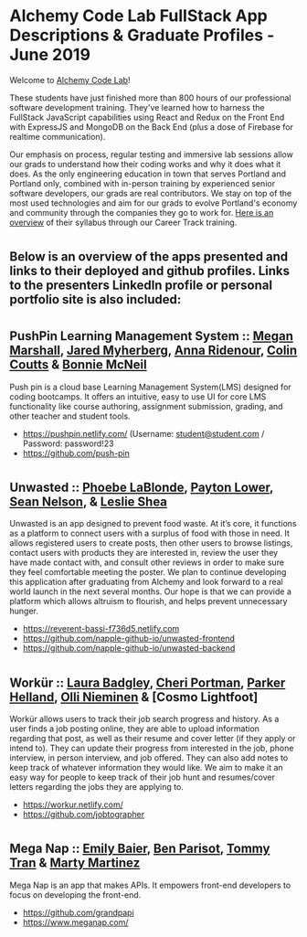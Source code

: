 # Alchemy Code Lab FullStack App Descriptions & Graduate Profiles - June 2019

Welcome to [Alchemy Code Lab](https://www.alchemycodelab.com)! 

These students have just finished more than 800 hours of our professional software development training. They've learned how to harness the FullStack JavaScript capabilities using React and Redux on the Front End with ExpressJS and MongoDB on the Back End (plus a dose of Firebase for realtime communication).

Our emphasis on process, regular testing and immersive lab sessions allow our grads to understand how their coding works and why it does what it does. As the only engineering education in town that serves Portland and Portland only, combined with in-person training by experienced senior software developers, our grads are real contributors. We stay on top of the most used technologies and aim for our grads to evolve Portland's economy and community through the companies they go to work for. [Here is an overview](https://docs.google.com/document/d/1RVKZ4wzOLJn5OeIE-94riRoJGLpwLRG1SuBdGY7sedg/edit?usp=sharing) of their syllabus through our Career Track training.  

# <h2> Below is an overview of the apps presented and links to their deployed and github profiles. Links to the presenters LinkedIn profile or personal portfolio site is also included:

# <h2> PushPin Learning Management System :: [Megan Marshall](https://www.linkedin.com/in/megan-alys-marshall/), [Jared Myherberg](https://www.linkedin.com/in/jaredmyhrberg/), [Anna Ridenour](https://www.linkedin.com/in/anna-ridenour/), [Colin Coutts](https://www.linkedin.com/in/colin-coutts/) & [Bonnie McNeil](https://www.linkedin.com/in/bonnie-mcneil/)
  
Push pin is a cloud base Learning Management System(LMS) designed for coding bootcamps. It offers an intuitive, easy to use UI for core LMS functionality like course authoring, assignment submission, grading, and other teacher and student tools. 
- https://pushpin.netlify.com/ (Username: student@student.com / Password: password!23
- https://github.com/push-pin

# <h2> Unwasted :: [Phoebe LaBlonde](https://www.linkedin.com/in/phoebe-lablonde/), [Payton Lower](https://www.linkedin.com/in/paytonlower/), [Sean Nelson](https://www.linkedin.com/in/sean-nelson-0090a8110/), & [Leslie Shea](https://www.linkedin.com/in/leslieyshea/)
Unwasted is an app designed to prevent food waste. At it’s core, it functions as a platform to connect users with a surplus of food with those in need. It allows registered users to create posts, then other users to browse listings, contact users with products they are interested in, review the user they have made contact with, and consult other reviews in order to make sure they feel comfortable meeting the poster. We plan to continue developing this application after graduating from Alchemy and look forward to a real world launch in the next several months. Our hope is that we can provide a platform which allows altruism to flourish, and helps prevent unnecessary hunger.
- https://reverent-bassi-f736d5.netlify.com
- https://github.com/napple-github-io/unwasted-frontend
- https://github.com/napple-github-io/unwasted-backend

# <h2> Workür :: [Laura Badgley](https://www.linkedin.com/in/laura-badgley/), [Cheri Portman](https://www.linkedin.com/in/cheriportman/), [Parker Helland](https://www.linkedin.com/in/parker-christian-helland/), [Olli Nieminen](https://www.linkedin.com/in/nieminenolli/) & [Cosmo Lightfoot]
  
Workür allows users to track their job search progress and history. As a user finds a job posting online, they are able to upload information regarding that post, as well as their resume and cover letter (if they apply or intend to). They can update their progress from interested in the job, phone interview, in person interview, and job offered. They can also add notes to keep track of whatever information they would like.
We aim to make it an easy way for people to keep track of their job hunt and resumes/cover letters regarding the jobs they are applying to.
- https://workur.netlify.com/
- https://github.com/jobtographer

# <h2> Mega Nap :: [Emily Baier](https://www.linkedin.com/in/emily-baier/), [Ben Parisot](https://www.linkedin.com/in/benparisot/), [Tommy Tran](https://www.linkedin.com/in/tranttommy/) & [Marty Martinez](https://www.linkedin.com/in/marty-martinez/)

Mega Nap is an app that makes APIs. It empowers front-end developers to focus on developing the front-end.
 - https://github.com/grandpapi
 - https://www.meganap.com/

